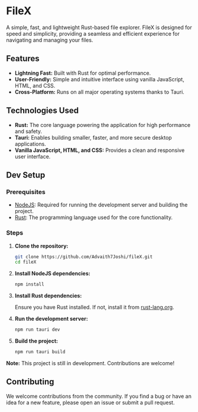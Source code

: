 # FileX

A simple, fast, and lightweight Rust-based file explorer. FileX is designed for speed and simplicity, providing a seamless and efficient experience for navigating and managing your files.

## Features

- **Lightning Fast:** Built with Rust for optimal performance.
- **User-Friendly:** Simple and intuitive interface using vanilla JavaScript, HTML, and CSS.
- **Cross-Platform:** Runs on all major operating systems thanks to Tauri.

## Technologies Used

- **Rust:** The core language powering the application for high performance and safety.
- **Tauri:** Enables building smaller, faster, and more secure desktop applications.
- **Vanilla JavaScript, HTML, and CSS:** Provides a clean and responsive user interface.

## Dev Setup

### Prerequisites

- [NodeJS](https://nodejs.org/): Required for running the development server and building the project.
- [Rust](https://rust-lang.org/): The programming language used for the core functionality.

### Steps

1. **Clone the repository:**

   ```sh
   git clone https://github.com/Advaith7Joshi/fileX.git
   cd fileX
   ```

2. **Install NodeJS dependencies:**

   ```sh
   npm install
   ```

3. **Install Rust dependencies:**

   Ensure you have Rust installed. If not, install it from [rust-lang.org](https://rust-lang.org/).

4. **Run the development server:**

   ```sh
   npm run tauri dev
   ```

5. **Build the project:**

   ```sh
   npm run tauri build
   ```

**Note:** This project is still in development. Contributions are welcome!

## Contributing

We welcome contributions from the community. If you find a bug or have an idea for a new feature, please open an issue or submit a pull request.